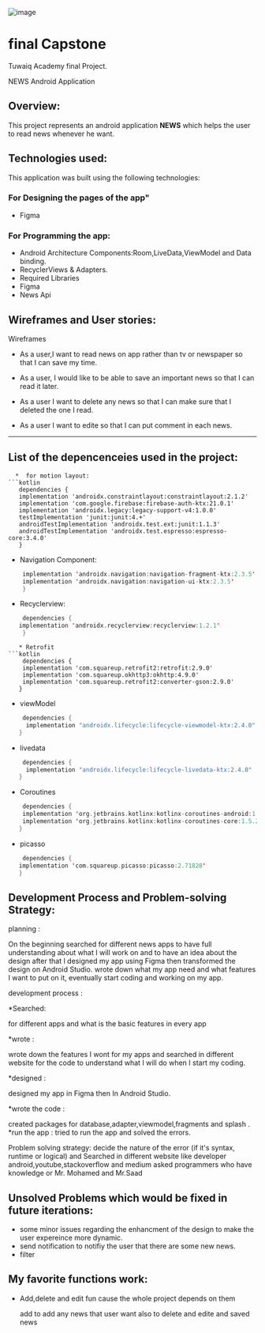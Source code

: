 ![image](https://user-images.githubusercontent.com/91452454/143868953-549a9960-66ae-44a3-9461-e9b9dedc83d7.png)


# final Capstone 


Tuwaiq Academy final Project.

NEWS Android Application

## Overview:



This project represents an android application **NEWS**
which helps the user to read news whenever he want.

## Technologies used:
This application was built using the following technologies:
### For Designing the pages of the app"
* Figma 
### For Programming the app:
* Android Architecture Components:Room,LiveData,ViewModel and Data binding.
* RecyclerViews & Adapters.
* Required Libraries
* Figma
* News Api


## Wireframes and User stories:

Wireframes


- As a user,I want to read news on app rather than tv or newspaper so that I can save my time.

- As a user, I would like to be able to save an important news so that I can read it later.

- As a user I want to delete any news so that I can make sure that I deleted the one I read.

- As a user I want to edite so that I can put comment in each news.
-------------------------------------------------------------------------
## List of the depencenceies used in the project:
 ```
   *  for motion layout:
 ```kotlin
    dependencies {
    implementation 'androidx.constraintlayout:constraintlayout:2.1.2'
    implementation 'com.google.firebase:firebase-auth-ktx:21.0.1'
    implementation 'androidx.legacy:legacy-support-v4:1.0.0'
    testImplementation 'junit:junit:4.+'
    androidTestImplementation 'androidx.test.ext:junit:1.1.3'
    androidTestImplementation 'androidx.test.espresso:espresso-core:3.4.0'
    }
```
   * Navigation Component:
```kotlin
    implementation 'androidx.navigation:navigation-fragment-ktx:2.3.5'
    implementation 'androidx.navigation:navigation-ui-ktx:2.3.5'
    }
```
   * Recyclerview:
```kotlin
    dependencies {
   implementation 'androidx.recyclerview:recyclerview:1.2.1'
    }
```
```
   * Retrofit
```kotlin
    dependencies {
    implementation 'com.squareup.retrofit2:retrofit:2.9.0'
    implementation 'com.squareup.okhttp3:okhttp:4.9.0'
    implementation 'com.squareup.retrofit2:converter-gson:2.9.0'
   }
```
   * viewModel
```kotlin
    dependencies {
     implementation "androidx.lifecycle:lifecycle-viewmodel-ktx:2.4.0"
   }
```
   * livedata
```kotlin
    dependencies {
     implementation "androidx.lifecycle:lifecycle-livedata-ktx:2.4.0"
   }
```
   * Coroutines
```kotlin
    dependencies {
    implementation 'org.jetbrains.kotlinx:kotlinx-coroutines-android:1.5.2'
    implementation 'org.jetbrains.kotlinx:kotlinx-coroutines-core:1.5.2'
   }
```
   * picasso
```kotlin
    dependencies {
   implementation 'com.squareup.picasso:picasso:2.71828'
   }
```

## Development Process and Problem-solving Strategy:

planning :

On the beginning searched for different news apps to have full understanding about what I will work on and to have an idea about the design after that I designed my app using Figma then transformed the design on Android Studio. wrote down what my app need and what features I want to put on it, eventually start coding and working on my app.

development process :

*Searched:

for different apps and what is the basic features in every app 

*wrote :

wrote down the features I wont for my apps and searched in different website for the code to understand what I will do when I start my coding. 

*designed :

designed my app in Figma then In Android Studio.

*wrote the code :

created packages for database,adapter,viewmodel,fragments and splash . *run the app : tried to run the app and solved the errors.

Problem solving strategy: decide the nature of the error (if it's syntax, runtime or logical) and Searched in different website like developer android,youtube,stackoverflow and medium asked programmers who have knowledge or Mr. Mohamed and Mr.Saad

## Unsolved Problems which would be fixed in future iterations:

* some minor issues regarding the enhancment of the design to make the user expereince more dynamic.
* send notification to notifiy the user that there are some new news.
* filter


## My favorite functions work:

* Add,delete and edit fun cause the whole project depends on them
 
    add  to add any news that user want also to delete and edite and saved news 
